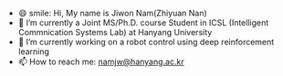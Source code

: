 - 😄 smile: Hi, My name is Jiwon Nam(Zhiyuan Nan)
- 🔭 I’m currently a Joint MS/Ph.D. course  Student in ICSL (Intelligent Commnication Systems Lab) at Hanyang University 
- 🌱 I’m currently working on a robot control using deep reinforcement learning
- 📫 How to reach me: namjw@hanyang.ac.kr


<!--
**namjiwon1023/namjiwon1023** is a ✨ _special_ ✨ repository because its `README.md` (this file) appears on your GitHub profile.
-->
